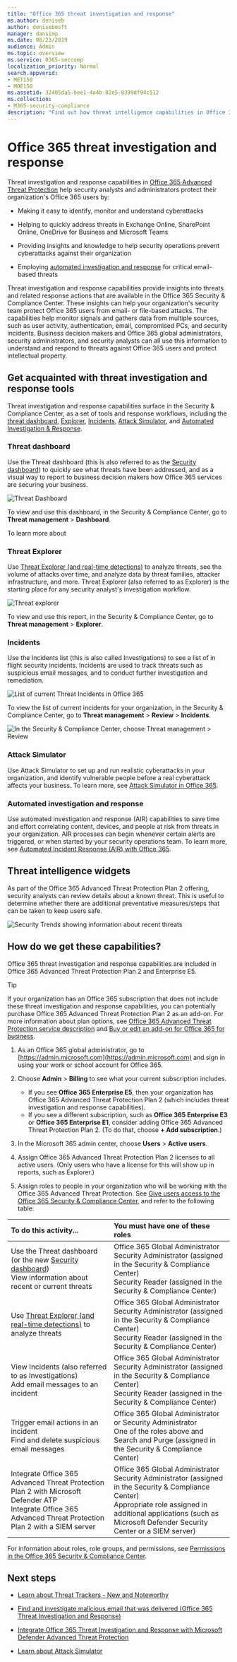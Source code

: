 ```yaml
---
title: "Office 365 threat investigation and response"
ms.author: deniseb
author: denisebmsft
manager: dansimp
ms.date: 08/23/2019
audience: Admin
ms.topic: overview
ms.service: O365-seccomp
localization_priority: Normal
search.appverid:
- MET150
- MOE150
ms.assetid: 32405da5-bee1-4a4b-82e5-8399df94c512
ms.collection: 
- M365-security-compliance
description: "Find out how threat intelligence capabilities in Office 365 Advanced Threat Protection can help you research threats against your organization, respond to malware, phishing, and other attacks that Office 365 has detected on your behalf, and search for threat indicators."
---
```


# Office 365 threat investigation and response

Threat investigation and response capabilities in [Office 365 Advanced Threat Protection](office-365-atp.md) help security analysts and administrators protect their organization's Office 365 users by:
  
- Making it easy to identify, monitor and understand cyberattacks
    
- Helping to quickly address threats in Exchange Online, SharePoint Online, OneDrive for Business and Microsoft Teams
    
- Providing insights and knowledge to help security operations prevent cyberattacks against their organization

- Employing [automated investigation and response](automated-investigation-response-office.md) for critical email-based threats
    
Threat investigation and response capabilities provide insights into threats and related response actions that are available in the Office 365 Security &amp; Compliance Center. These insights can help your organization's security team protect Office 365 users from email- or file-based attacks. The capabilities help monitor signals and gathers data from multiple sources, such as user activity, authentication, email, compromised PCs, and security incidents. Business decision makers and Office 365 global administrators, security administrators, and security analysts can all use this information to understand and respond to threats against Office 365 users and protect intellectual property.

## Get acquainted with threat investigation and response tools

Threat investigation and response capabilities surface in the Security &amp; Compliance Center, as a set of tools and response workflows, including the [threat dashboard](#threat-dashboard), [Explorer](#threat-explorer), [Incidents](#incidents), [Attack Simulator](#attack-simulator), and [Automated Investigation & Response](automated-investigation-response-office.md).
  
### Threat dashboard

Use the Threat dashboard (this is also referred to as the [Security dashboard](security-dashboard.md)) to quickly see what threats have been addressed, and as a visual way to report to business decision makers how Office 365 services are securing your business.
  
![Threat Dashboard](media/ce013a31-3f80-4d09-bb95-bfb7623b8bc4.png)
  
To view and use this dashboard, in the Security &amp; Compliance Center, go to **Threat management** \> **Dashboard**.

To learn more about 
  
### Threat Explorer

Use [Threat Explorer (and real-time detections)](threat-explorer.md) to analyze threats, see the volume of attacks over time, and analyze data by threat families, attacker infrastructure, and more. Threat Explorer (also referred to as Explorer) is the starting place for any security analyst's investigation workflow.
  
![Threat explorer](media/7a7cecee-17f0-4134-bcb8-7cee3f3c3890.png)
  
To view and use this report, in the Security &amp; Compliance Center, go to **Threat management** \> **Explorer**.
  
### Incidents

Use the Incidents list (this is also called Investigations) to see a list of in flight security incidents. Incidents are used to track threats such as suspicious email messages, and to conduct further investigation and remediation.
  
![List of current Threat Incidents in Office 365](media/acadd4c7-d2de-4146-aeb8-90cfad805a9c.png)
  
To view the list of current incidents for your organization, in the Security &amp; Compliance Center, go to **Threat management** \> **Review** \> **Incidents**.
  
![In the Security &amp; Compliance Center, choose Threat management \> Review](media/e0f46454-fa38-40f0-a120-b595614d1d22.png)

### Attack Simulator

Use Attack Simulator to set up and run realistic cyberattacks in your organization, and identify vulnerable people before a real cyberattack affects your business. To learn more, see [Attack Simulator in Office 365](attack-simulator.md).

### Automated investigation and response

Use automated investigation and response (AIR) capabilities to save time and effort correlating content, devices, and people at risk from threats in your organization. AIR processes can begin whenever certain alerts are triggered, or when started by your security operations team. To learn more, see [Automated Incident Response (AIR) with Office 365](automated-investigation-response-office.md). 
  
## Threat intelligence widgets

As part of the Office 365 Advanced Threat Protection Plan 2 offering, security analysts can review details about a known threat. This is useful to determine whether there are additional preventative measures/steps that can be taken to keep users safe.
  
![Security Trends showing information about recent threats](media/11e7d40d-139b-4c56-8d52-c091c8654151.png) 
  
## How do we get these capabilities?

Office 365 threat investigation and response capabilities are included in Office 365 Advanced Threat Protection Plan 2 and Enterprise E5. 

> [!TIP]
> If your organization has an Office 365 subscription that does not include these threat investigation and response capabilities, you can potentially purchase Office 365 Advanced Threat Protection Plan 2 as an add-on. For more information about plan options, see [Office 365 Advanced Threat Protection service description](https://docs.microsoft.com/en-us/office365/servicedescriptions/office-365-advanced-threat-protection-service-description) and [Buy or edit an add-on for Office 365 for business](https://docs.microsoft.com/office365/admin/subscriptions-and-billing/buy-or-edit-an-add-on).
  
1. As an Office 365 global administrator, go to [https://admin.microsoft.com](https://admin.microsoft.com) and sign in using your work or school account for Office 365. 
    
2. Choose **Admin** \> **Billing** to see what your current subscription includes. 
    - If you see **Office 365 Enterprise E5**, then your organization has Office 365 Advanced Threat Protection Plan 2 (which includes threat investigation and response capabilities). 
    - If you see a different subscription, such as **Office 365 Enterprise E3** or **Office 365 Enterprise E1**, consider adding Office 365 Advanced Threat Protection Plan 2. (To do that, choose **+ Add subscription**.)
    
3. In the Microsoft 365 admin center, choose **Users** \> **Active users**.
    
4. Assign Office 365 Advanced Threat Protection Plan 2 licenses to all active users. (Only users who have a license for this will show up in reports, such as Explorer.)
    
5. Assign roles to people in your organization who will be working with the Office 365 Advanced Threat Protection. See [Give users access to the Office 365 Security &amp; Compliance Center](grant-access-to-the-security-and-compliance-center.md), and refer to the following table:<br/>

  |**To do this activity...** <br/> |**You must have one of these roles** <br/> |  
  |:-----|:-----|
  |Use the Threat dashboard (or the new [Security dashboard](security-dashboard.md))<br/> View information about recent or current threats  <br/> |Office 365 Global Administrator  <br/> Security Administrator (assigned in the Security &amp; Compliance Center)  <br/> Security Reader (assigned in the Security &amp; Compliance Center)  <br/> |
  |Use [Threat Explorer (and real-time detections)](threat-explorer.md) to analyze threats  <br/> |Office 365 Global Administrator  <br/> Security Administrator (assigned in the Security &amp; Compliance Center)  <br/> Security Reader (assigned in the Security &amp; Compliance Center)  <br/> |
  |View Incidents (also referred to as Investigations) <br/> Add email messages to an incident  <br/> |Office 365 Global Administrator  <br/> Security Administrator (assigned in the Security &amp; Compliance Center)  <br/> Security Reader (assigned in the Security &amp; Compliance Center)  <br/> |
  |Trigger email actions in an incident  <br/> Find and delete suspicious email messages  <br/> |Office 365 Global Administrator or Security Administrator  <br/> One of the roles above and Search and Purge (assigned in the Security &amp; Compliance Center)  <br/> |
  |Integrate Office 365 Advanced Threat Protection Plan 2 with Microsoft Defender ATP  <br/> Integrate Office 365 Advanced Threat Protection Plan 2 with a SIEM server  <br/> |Office 365 Global Administrator  <br/> Security Administrator (assigned in the Security &amp; Compliance Center)  <br/> Appropriate role assigned in additional applications (such as Microsoft Defender Security Center or a SIEM server)  <br/> |
   
For information about roles, role groups, and permissions, see [Permissions in the Office 365 Security &amp; Compliance Center](permissions-in-the-security-and-compliance-center.md).
    
## Next steps

- [Learn about Threat Trackers - New and Noteworthy](threat-trackers.md)
    
- [Find and investigate malicious email that was delivered (Office 365 Threat Investigation and Response)](investigate-malicious-email-that-was-delivered.md)
    
- [Integrate Office 365 Threat Investigation and Response with Microsoft Defender Advanced Threat Protection](integrate-office-365-ti-with-wdatp.md)
    
- [Learn about Attack Simulator](attack-simulator.md)
  


